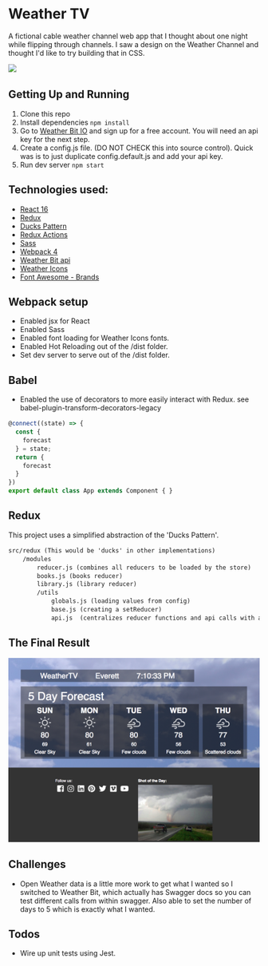 # Weather TV 
A fictional cable weather channel web app that I thought about one night while flipping through channels. I saw a design on the Weather Channel and thought I'd like to try building that in CSS.

![](./docs/weather-mock.png)

## Getting Up and Running
1. Clone this repo
2. Install dependencies `npm install`
3. Go to [Weather Bit IO](https://www.weatherbit.io/) and sign up for a free account. You will need an api key for the next step.
4. Create a config.js file. (DO NOT CHECK this into source control). Quick was is to just duplicate config.default.js and add your api key.
5. Run dev server `npm start`

## Technologies used:
* [React 16](https://reactjs.org/docs/getting-started.html)
* [Redux](https://redux.js.org/)
* [Ducks Pattern](https://medium.freecodecamp.org/scaling-your-redux-app-with-ducks-6115955638be)
* [Redux Actions](https://redux-actions.js.org/)
* [Sass](https://sass-lang.com/)
* [Webpack 4](https://webpack.js.org/concepts/)
* [Weather Bit api](https://www.weatherbit.io/)
* [Weather Icons](https://erikflowers.github.io/weather-icons/)
* [Font Awesome - Brands](https://fontawesome.com/icons?d=gallery&s=brands)

## Webpack setup
* Enabled jsx for React
* Enabled Sass
* Enabled font loading for Weather Icons fonts.
* Enabled Hot Reloading out of the /dist folder.
* Set dev server to serve out of the /dist folder.

## Babel
* Enabled the use of decorators to more easily interact with Redux. see babel-plugin-transform-decorators-legacy

```javascript
@connect((state) => {
  const {
    forecast
  } = state;
  return {
    forecast
  }
})
export default class App extends Component { }
```

## Redux
This project uses a simplified abstraction of the 'Ducks Pattern'. 

```markdown
src/redux (This would be 'ducks' in other implementations)
    /modules
        reducer.js (combines all reducers to be loaded by the store)
        books.js (books reducer)
        library.js (library reducer)
        /utils
            globals.js (loading values from config)
            base.js (creating a setReducer)
            api.js  (centralizes reducer functions and api calls with axios)
```

## The Final Result
![](docs/Finished_Weather_TV.png)

## Challenges 
* Open Weather data is a little more work to get what I wanted so I switched to Weather Bit, which actually has Swagger docs so you can test different calls from within swagger. Also able to set the number of days to 5 which is exactly what I wanted.

## Todos
* Wire up unit tests using Jest.
 